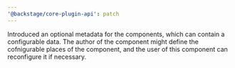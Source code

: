 ```yaml
---
'@backstage/core-plugin-api': patch
---
```


Introduced an optional metadata for the components, which can contain a configurable data. The author of the component might define the cofnigurable places of the component, and the user of this component can reconfigure it if necessary.
